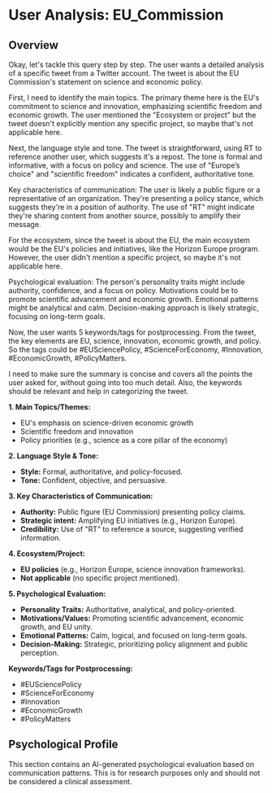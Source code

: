 # User Analysis: EU_Commission

## Overview

<think>
Okay, let's tackle this query step by step. The user wants a detailed analysis of a specific tweet from a Twitter account. The tweet is about the EU Commission's statement on science and economic policy. 

First, I need to identify the main topics. The primary theme here is the EU's commitment to science and innovation, emphasizing scientific freedom and economic growth. The user mentioned the "Ecosystem or project" but the tweet doesn't explicitly mention any specific project, so maybe that's not applicable here.

Next, the language style and tone. The tweet is straightforward, using RT to reference another user, which suggests it's a repost. The tone is formal and informative, with a focus on policy and science. The use of "Europe’s choice" and "scientific freedom" indicates a confident, authoritative tone.

Key characteristics of communication: The user is likely a public figure or a representative of an organization. They're presenting a policy stance, which suggests they're in a position of authority. The use of "RT" might indicate they're sharing content from another source, possibly to amplify their message.

For the ecosystem, since the tweet is about the EU, the main ecosystem would be the EU's policies and initiatives, like the Horizon Europe program. However, the user didn't mention a specific project, so maybe it's not applicable here.

Psychological evaluation: The person's personality traits might include authority, confidence, and a focus on policy. Motivations could be to promote scientific advancement and economic growth. Emotional patterns might be analytical and calm. Decision-making approach is likely strategic, focusing on long-term goals.

Now, the user wants 5 keywords/tags for postprocessing. From the tweet, the key elements are EU, science, innovation, economic growth, and policy. So the tags could be #EUSciencePolicy, #ScienceForEconomy, #Innovation, #EconomicGrowth, #PolicyMatters.

I need to make sure the summary is concise and covers all the points the user asked for, without going into too much detail. Also, the keywords should be relevant and help in categorizing the tweet.
</think>

**1. Main Topics/Themes:**  
- EU's emphasis on science-driven economic growth  
- Scientific freedom and innovation  
- Policy priorities (e.g., science as a core pillar of the economy)  

**2. Language Style & Tone:**  
- **Style:** Formal, authoritative, and policy-focused.  
- **Tone:** Confident, objective, and persuasive.  

**3. Key Characteristics of Communication:**  
- **Authority:** Public figure (EU Commission) presenting policy claims.  
- **Strategic intent:** Amplifying EU initiatives (e.g., Horizon Europe).  
- **Credibility:** Use of "RT" to reference a source, suggesting verified information.  

**4. Ecosystem/Project:**  
- **EU policies** (e.g., Horizon Europe, science innovation frameworks).  
- **Not applicable** (no specific project mentioned).  

**5. Psychological Evaluation:**  
- **Personality Traits:** Authoritative, analytical, and policy-oriented.  
- **Motivations/Values:** Promoting scientific advancement, economic growth, and EU unity.  
- **Emotional Patterns:** Calm, logical, and focused on long-term goals.  
- **Decision-Making:** Strategic, prioritizing policy alignment and public perception.  

**Keywords/Tags for Postprocessing:**  
- #EUSciencePolicy  
- #ScienceForEconomy  
- #Innovation  
- #EconomicGrowth  
- #PolicyMatters

## Psychological Profile

This section contains an AI-generated psychological evaluation based on communication patterns. This is for research purposes only and should not be considered a clinical assessment.